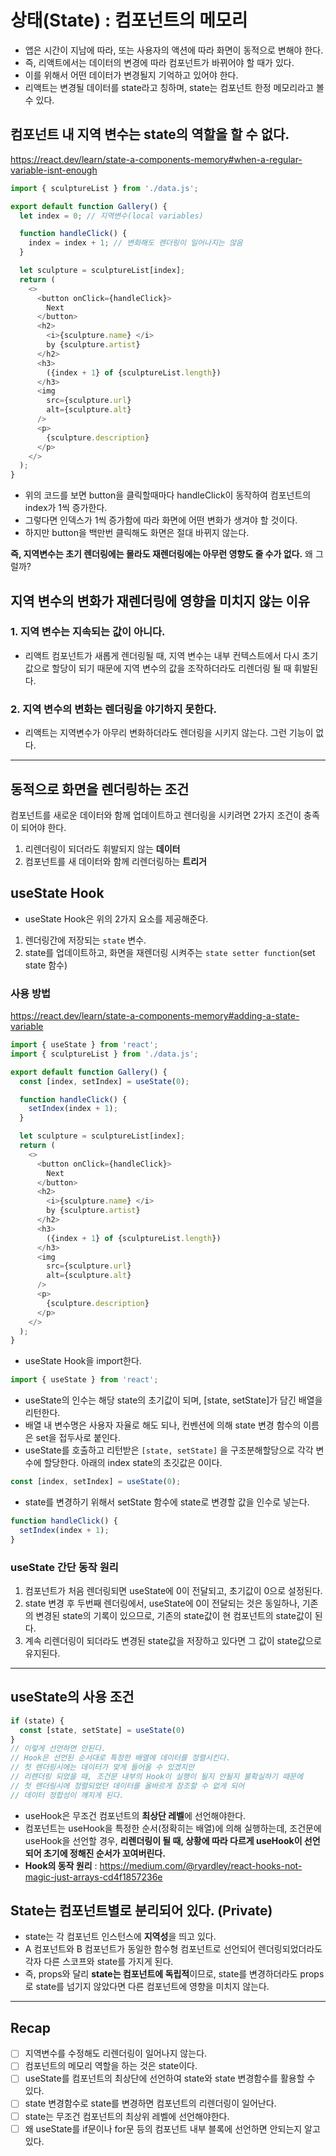 # 상태(State) : 컴포넌트의 메모리
- 앱은 시간이 지남에 따라, 또는 사용자의 액션에 따라 화면이 동적으로 변해야 한다.
- 즉, 리액트에서는 데이터의 변경에 따라 컴포넌트가 바뀌어야 할 때가 있다.
- 이를 위해서 어떤 데이터가 변경될지 기억하고 있어야 한다.
- 리액트는 변경될 데이터를 state라고 칭하며, state는 컴포넌트 한정 메모리라고 볼 수 있다.

## 컴포넌트 내 지역 변수는 state의 역할을 할 수 없다.
https://react.dev/learn/state-a-components-memory#when-a-regular-variable-isnt-enough
```js
import { sculptureList } from './data.js';

export default function Gallery() {
  let index = 0; // 지역변수(local variables)

  function handleClick() {
    index = index + 1; // 변화해도 렌더링이 일어나지는 않음
  }

  let sculpture = sculptureList[index];
  return (
    <>
      <button onClick={handleClick}>
        Next
      </button>
      <h2>
        <i>{sculpture.name} </i> 
        by {sculpture.artist}
      </h2>
      <h3>  
        ({index + 1} of {sculptureList.length})
      </h3>
      <img 
        src={sculpture.url} 
        alt={sculpture.alt}
      />
      <p>
        {sculpture.description}
      </p>
    </>
  );
}
```
- 위의 코드를 보면 button을 클릭할때마다 handleClick이 동작하여 컴포넌트의 index가 1씩 증가한다.
- 그렇다면 인덱스가 1씩 증가함에 따라 화면에 어떤 변화가 생겨야 할 것이다.
- 하지만 button을 백만번 클릭해도 화면은 절대 바뀌지 않는다.

**즉, 지역변수는 초기 렌더링에는 몰라도 재렌더링에는 아무런 영향도 줄 수가 없다.**
왜 그럴까?


## 지역 변수의 변화가 재렌더링에 영향을 미치지 않는 이유
### 1. 지역 변수는 지속되는 값이 아니다.
- 리액트 컴포넌트가 새롭게 렌더링될 때, 지역 변수는 내부 컨텍스트에서 다시 초기값으로 할당이 되기 때문에 지역 변수의 값을 조작하더라도 리렌더링 될 때 휘발된다.
### 2. 지역 변수의 변화는 렌더링을 야기하지 못한다.
- 리액트는 지역변수가 아무리 변화하더라도 렌더링을 시키지 않는다. 그런 기능이 없다.
---
## 동적으로 화면을 렌더링하는 조건
컴포넌트를 새로운 데이터와 함께 업데이트하고 렌더링을 시키려면 2가지 조건이 충족이 되어야 한다.
1. 리렌더링이 되더라도 휘발되지 않는 **데이터**
2. 컴포넌트를 새 데이터와 함께 리렌더링하는 **트리거**

## useState Hook
- useState Hook은 위의 2가지 요소를 제공해준다.
1. 렌더링간에 저장되는 `state` 변수.
2. state를 업데이트하고, 화면을 재렌더링 시켜주는 `state setter function`(set state 함수)

### 사용 방법
https://react.dev/learn/state-a-components-memory#adding-a-state-variable
```js
import { useState } from 'react';
import { sculptureList } from './data.js';

export default function Gallery() {
  const [index, setIndex] = useState(0);

  function handleClick() {
    setIndex(index + 1);
  }

  let sculpture = sculptureList[index];
  return (
    <>
      <button onClick={handleClick}>
        Next
      </button>
      <h2>
        <i>{sculpture.name} </i> 
        by {sculpture.artist}
      </h2>
      <h3>  
        ({index + 1} of {sculptureList.length})
      </h3>
      <img 
        src={sculpture.url} 
        alt={sculpture.alt}
      />
      <p>
        {sculpture.description}
      </p>
    </>
  );
}
```
- useState Hook을 import한다.
```js
import { useState } from 'react';
```
- useState의 인수는 해당 state의 초기값이 되며, [state, setState]가 담긴 배열을 리턴한다.
- 배열 내 변수명은 사용자 자율로 해도 되나, 컨벤션에 의해 state 변경 함수의 이름은 set을 접두사로 붙인다.
- useState를 호출하고 리턴받은 `[state, setState]` 을 구조분해할당으로 각각 변수에 할당한다. 아래의 index state의 초깃값은 0이다.
```js
const [index, setIndex] = useState(0);
```
- state를 변경하기 위해서 setState 함수에 state로 변경할 값을 인수로 넣는다.

```js
function handleClick() {
  setIndex(index + 1);
}
```
### useState 간단 동작 원리
1. 컴포넌트가 처음 렌더링되면 useState에 0이 전달되고, 초기값이 0으로 설정된다.
2. state 변경 후 두번째 렌더링에서, useState에 0이 전달되는 것은 동일하나, 기존의 변경된 state의 기록이 있으므로, 기존의 state값이 현 컴포넌트의 state값이 된다.
3. 계속 리렌더링이 되더라도 변경된 state값을 저장하고 있다면 그 값이 state값으로 유지된다.

---

## useState의 사용 조건
```js
if (state) {
  const [state, setState] = useState(0)
}
// 이렇게 선언하면 안된다.
// Hook은 선언된 순서대로 특정한 배열에 데이터를 정렬시킨다.
// 첫 렌더링시에는 데이터가 맞게 들어올 수 있겠지만
// 리렌더링 되었을 때, 조건문 내부의 Hook이 실행이 될지 안될지 불확실하기 때문에
// 첫 렌더링시에 정렬되었던 데이터를 올바르게 참조할 수 없게 되어
// 데이터 정합성이 깨지게 된다. 
```
- useHook은 무조건 컴포넌트의 **최상단 레벨**에 선언해야한다.
- 컴포넌트는 useHook을 특정한 순서(정확히는 배열)에 의해 실행하는데, 조건문에 useHook을 선언할 경우, **리렌더링이 될 때, 상황에 따라 다르게 useHook이 선언되어 초기에 정해진 순서가 꼬여버린다.**
- **Hook의 동작 원리** : https://medium.com/@ryardley/react-hooks-not-magic-just-arrays-cd4f1857236e

## State는 컴포넌트별로 분리되어 있다. (Private)
- state는 각 컴포넌트 인스턴스에 **지역성**을 띄고 있다.
- A 컴포넌트와 B 컴포넌트가 동일한 함수형 컴포넌트로 선언되어 렌더링되었더라도 각자 다른 스코프와 state를 가지게 된다.
- 즉, props와 달리 **state는 컴포넌트에 독립적**이므로, state를 변경하더라도 props로 state를 넘기지 않았다면 다른 컴포넌트에 영향을 미치지 않는다.

---

## Recap
- [ ] 지역변수를 수정해도 리렌더링이 일어나지 않는다.
- [ ] 컴포넌트의 메모리 역할을 하는 것은 state이다.
- [ ] useState를 컴포넌트의 최상단에 선언하여 state와 state 변경함수를 활용할 수 있다.
- [ ] state 변경함수로 state를 변경하면 컴포넌트의 리렌더링이 일어난다.
- [ ] state는 무조건 컴포넌트의 최상위 레벨에 선언해야한다.
- [ ] 왜 useState를 if문이나 for문 등의 컴포넌트 내부 블록에 선언하면 안되는지 알고 있다.